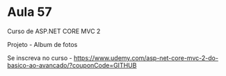 # Aula 57

Curso de ASP.NET CORE MVC 2

Projeto - Album de fotos

Se inscreva no curso - https://www.udemy.com/asp-net-core-mvc-2-do-basico-ao-avancado/?couponCode=GITHUB
